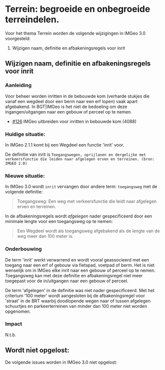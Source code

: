 # Terrein: begroeide en onbegroeide terreindelen.

Voor het thema Terrein worden de volgende wijzigingen in IMGeo 3.0 voorgesteld:

1. Wijzigen naam, definitie en afbakeningsregels voor inrit

## Wijzigen naam, definitie en afbakeningsregels voor inrit

### Aanleiding
Voor beheer worden inritten in de bebouwde kom (verharde stukjes die vanaf een wegdeel door een berm naar een erf lopen) vaak apart afgebakend.
In BGT|IMGeo is het niet de bedoeling om deze ingangen/uitgangen naar een gebouw of perceel op te nemen.

- [#126](/../../issues/126) IMGeo uitbreiden voor inritten in bebouwde kom (4088)

### Huidige situatie: 
In IMGeo 2.1.1 komt bij een Wegdeel een functie 'inrit' voor. 

De definitie van inrit is `Toegangswegen, oprijlanen en dergelijke met verkeersfunctie die leiden naar afgelegen erven en terreinen. (bron: IMGEO 2.0)`

### Nieuwe situatie:
In IMGeo 3.0 wordt `inrit` vervangen door andere term: `toegangsweg` met de volgende definitie: 

> Toegangsweg: Een weg met verkeersfunctie die leidt naar afgelegen erven en terreinen.

In de afbakeningsregels wordt _afgelegen_ nader gespecificeerd door een minimale lengte voor een toegangsweg op te nemen:

> Een Wegdeel wordt als toegangsweg afgebakend als de lengte van de weg meer dan 100 meter is.

### Onderbouwing
De term 'inrit' werkt verwarrend en wordt vooral geassocieerd met een toegang naar een erf of gebouw via fietspad, voetpad of berm.
Het is niet wenselijk om in IMGeo elke inrit naar een gebouw of perceel op te nemen. Toegangsweg kan met deze definitie en afbakeningsregel niet meer toegepast voor de in/uitgangen naar een gebouw of perceel. 

De term 'afgelegen' in de definitie was niet nader gespecificeerd. Met het criterium '100 meter' wordt aangesloten bij de afbakeningsregel voor 'straat' in de BRT waarbij doodlopende wegen naar of tussen afgelegen schuurtjes en parkeerterreinen van minder dan 100 meter niet worden opgenomen.

### Impact
N.t.b.

## Wordt niet opgelost:

De volgende issues worden in IMGeo 3.0 niet opgelost:

